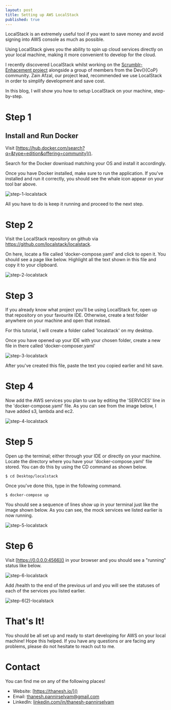 ```yaml
---
layout: post
title: Setting up AWS LocalStack
published: true
---
```

LocalStack is an extremely useful tool if you want to save money and avoid signing into AWS console as much as possible.

Using LocalStack gives you the ability to spin up cloud services directly on your local machine, making it more convenient to develop for the cloud.

I recently discovered LocalStack whilst working on the [Scrumblr-Enhacement project](https://github.com/zainafzal88/scrumblr-enhancement) alongside a group of members from the Dev(){CoP} community. Zain Afzal, our project lead, recommended we use LocalStack in order to simplify development and save cost. 

In this blog, I will show you how to setup LocalStack on your machine, step-by-step.

# Step 1

## Install and Run Docker

Visit [https://hub.docker.com/search?q=&type=edition&offering=community](). 

Search for the Docker download matching your OS and install it accordingly.

Once you have Docker installed, make sure to run the application. If you've installed and run it correctly, you should see the whale icon appear on your tool bar above.

![step-1-localstack](../images/step-1-localstack.png)

All you have to do is keep it running and proceed to the next step.

# Step 2 

Visit the LocalStack repository on github via
https://github.com/localstack/localstack.

On here, locate a file called 'docker-compose.yaml' and click to open it. You should see a page like below. Highlight all the text shown in this file and copy it to your clipboard.

![step-2-localstack](../images/step-2-localstack.png)

# Step 3

If you already know what project you'll be using LocalStack for, open up that repository on your favourite IDE. Otherwise, create a test folder anywhere on your machine and open that instead. 

For this tutorial, I will create a folder called 'localstack' on my desktop.

Once you have opened up your IDE with your chosen folder, create a new file in there called 'docker-composer.yaml'

![step-3-localstack](../images/step-3-localstack.png)

After you've created this file, paste the text you copied earlier and hit save.

# Step 4

Now add the AWS services you plan to use by editing the 'SERVICES' line in the 'docker-compose.yaml' file. As you can see from the image below, I have added s3, lambda and ec2.

![step-4-localstack](../images/step-4-localstack.png)

# Step 5

Open up the terminal; either through your IDE or directly on your machine. Locate the directory where you have your 'docker-compose.yaml' file stored. You can do this by using the CD command as shown below. 
```console
$ cd Desktop/localstack
```

Once you've done this, type in the following command.
```console
$ docker-compose up
```
You should see a sequence of lines show up in your terminal just like the image shown below. As you can see, the mock services we listed earlier is now running. 

![step-5-localstack](../images/step-5-localstack.png)

# Step 6
Visit [https://0.0.0.0:4566]() in your browser and you should see a "running" status like below.

![step-6-localstack](../images/step-6-localstack.png)

Add /health to the end of the previous url and you will see the statuses of each of the services you listed earlier. 

![step-6(2)-localstack](../images/step-6(2)-localstack.png)

# That's It!

You should be all set up and ready to start developing for AWS on your local machine! Hope this helped. If you have any questions or are facing any problems, please do not hesitate to reach out to me. 

# Contact

You can find me on any of the following places!
- Website: [https://thanesh.io/]()
- Email: [thanesh.pannirselvam@gmail.com]()
- LinkedIn: [linkedin.com/in/thanesh-pannirselvam](https://linkedin.com/in/thanesh-pannirselvam)
